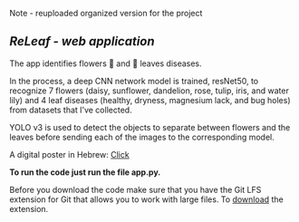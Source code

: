 Note - reuploaded organized version for the project

## _ReLeaf - web application_

The app identifies flowers :sunflower: and :leaves: leaves diseases.

In the process, a deep CNN network model is trained, resNet50,  to recognize 7 flowers (daisy, sunflower, dandelion, rose, tulip, iris, and water lily) and 4 leaf diseases (healthy, dryness, magnesium lack, and bug holes) from datasets that I’ve collected.

YOLO v3 is used to detect the objects to separate between flowers and the leaves before sending each of the images to the corresponding model.

A digital poster in Hebrew: [Click]( https://annaf93.wixsite.com/releaf)

**To run the code just run the file app.py.**

Before you download the code make sure that you have the Git LFS extension for Git that allows you to work with large files.
To [download](https://docs.github.com/en/free-pro-team@latest/github/managing-large-files/installing-git-large-file-storage) the extension.
